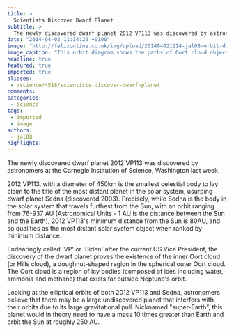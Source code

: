 ```yaml
---
title: >
  Scientists Discover Dwarf Planet
subtitle: >
  The newly discovered dwarf planet 2012 VP113 was discovered by astronomers at the Carnegie Institution of Science, Washington last week.
date: "2014-04-02 11:14:20 +0100"
image: "http://felixonline.co.uk/img/upload/201404021214-jal08-orbit-diagram---n.jpg"
image_caption: "This orbit diagram shows the paths of Oort cloud objects 2012 VP113 (red) and Sedna (orange), which "
headline: true
featured: true
imported: true
aliases:
 - /science/4518/scientists-discover-dwarf-planet
comments:
categories:
 - science
tags:
 - imported
 - image
authors:
 - jal08
highlights:
---
```


The newly discovered dwarf planet 2012 VP113 was discovered by astronomers at the Carnegie Institution of Science, Washington last week.

2012 VP113, with a diameter of 450km is the smallest celestial body to lay claim to the title of the most distant planet in the solar system, usurping dwarf planet Sedna (discovered 2003). Precisely, while Sedna is the body in the solar system that travels furthest from the Sun, with an orbit ranging from 76-937 AU (Astronomical Units - 1 AU is the distance between the Sun and the Earth), 2012 VP113's minimum distance from the Sun is 80AU, and so qualifies as the most distant solar system object when ranked by minimum distance.

Endearingly called 'VP' or 'Biden' after the current US Vice President, the discovery of the dwarf planet proves the existence of the inner Oort cloud (or Hills cloud), a doughnut-shaped region in the spherical outer Oort cloud. The Oort cloud is a region of icy bodies (composed of ices including water, ammonia and methane) that exists far outside Neptune's orbit.

Looking at the elliptical orbits of both 2012 VP113 and Sedna, astronomers believe that there may be a large undiscovered planet that interfers with their orbits due to its large gravitational pull. Nicknamed "super-Earth", this planet would in theory need to have a mass 10 times greater than Earth and orbit the Sun at roughly 250 AU.
